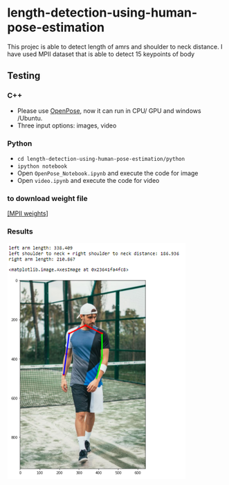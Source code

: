 # length-detection-using-human-pose-estimation
This projec is able to detect length of amrs and shoulder to neck distance. I have used MPII dataset that is able to detect 15 keypoints of body 

## Testing

### C++ 
- Please use [OpenPose](https://github.com/CMU-Perceptual-Computing-Lab/openpose), now it can run in CPU/ GPU and windows /Ubuntu.
- Three input options: images, video

### Python
- `cd length-detection-using-human-pose-estimation/python`
- `ipython notebook`
- Open `OpenPose_Notebook.ipynb` and execute the code for image
- Open `video.ipynb` and execute the code for video

### to download weight file 
[[MPII weights]](http://posefs1.perception.cs.cmu.edu/OpenPose/models/pose/mpi/pose_iter_160000.caffemodel)

### Results
![image](output.PNG)


